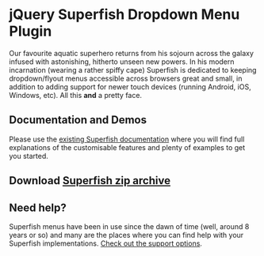 # jQuery Superfish Dropdown Menu Plugin

Our favourite aquatic superhero returns from his sojourn across the galaxy infused with astonishing, hitherto unseen new powers. In his modern incarnation (wearing a rather spiffy cape) Superfish is dedicated to keeping dropdown/flyout menus accessible across browsers great and small, in addition to adding support for newer touch devices (running Android, iOS, Windows, etc). All this **and** a pretty face.

## Documentation and Demos

Please use the [existing Superfish documentation](https://superfish.joelbirch.design/) where you will find full explanations of the customisable features and plenty of examples to get you started.

## Download [Superfish zip archive](https://github.com/joeldbirch/superfish/archive/master.zip)

## Need help?

Superfish menus have been in use since the dawn of time (well, around 8 years or so) and many are the places where you can find help with your Superfish implementations. [Check out the support options](https://superfish.joelbirch.co/download/#support).
